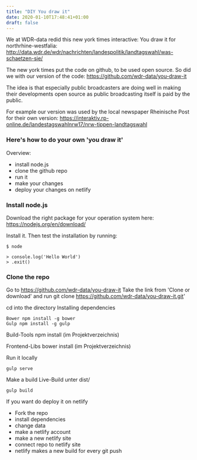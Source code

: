 ```yaml
---
title: "DIY You draw it"
date: 2020-01-10T17:48:41+01:00
draft: false
---
```


We at WDR-data redid this new york times interactive: You draw it for northrhine-westfalia: http://data.wdr.de/wdr/nachrichten/landespolitik/landtagswahl/was-schaetzen-sie/

The new york times put the code on github, to be used open source. So did we with our version of the code: https://github.com/wdr-data/you-draw-it

The idea is that especially public broadcasters are doing well in making their developments open source as public broadcasting itself is paid by the public.

For example our version was used by the local newspaper Rheinische Post for their own version: https://interaktiv.rp-online.de/landestagswahlnrw17/nrw-tippen-landtagswahl

### Here's how to do your own 'you draw it'

Overview:

- install node.js
- clone the github repo
- run it
- make your changes
- deploy your changes on netlify

### Install node.js
Download the right package for your operation system here: https://nodejs.org/en/download/

Install it. Then test the installation by running:

```
$ node

> console.log('Hello World')
> .exit()
```

### Clone the repo
Go to https://github.com/wdr-data/you-draw-it
Take the link from 'Clone or download' and run
git clone https://github.com/wdr-data/you-draw-it.git'

cd into the directory
Installing dependencies

```
Bower npm install -g bower
Gulp npm install -g gulp
```

Build-Tools npm install (im Projektverzeichnis)

Frontend-Libs bower install (im Projektverzeichnis)

Run it locally

```
gulp serve
```

Make a build
Live-Build unter dist/

```
gulp build
```

If you want do deploy it on netlify

- Fork the repo
- install dependencies
- change data
- make a netlify account
- make a new netlify site
- connect repo to netlify site
- netlify makes a new build for every git push
